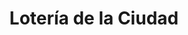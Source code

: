 ---
title: "Lotería de la Ciudad"
url: /ciudad-autonoma-de-buenos-aires/loteria-de-la-ciudad-avenida-eva-peron-6/
shop: Lotterie
---